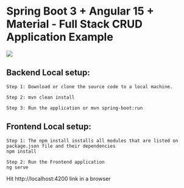 # Spring Boot 3 + Angular 15 + Material - Full Stack CRUD Application Example

<img src="https://blogger.googleusercontent.com/img/b/R29vZ2xl/AVvXsEihoursbZexd8silQ1FTq49Arr08lyVoxmVL6B5JKqvuGa7jFuk8jTtSTuX1v0ctr2qbVpvZ9h5Ls_xs7rVfWh2vDusQtb7R6tPxlD4QjpHP7cvjVjlC8G0pvIZq4iwRI0bgdTNWbqO8gxSbJFov8gYdXWqtxngLa4WpKMj6eM5t-Kyv_v4QD713r_NFA/s1312/adduserui.png" >
<h2>Backend Local setup:</h2>

```
Step 1: Download or clone the source code to a local machine.

Step 2: mvn clean install

Step 3: Run the application or mvn spring-boot:run
```


<h2>Frontend Local setup:</h2>

```
Step 1: The npm install installs all modules that are listed on package.json file and their dependencies
npm install

Step 2: Run the Frontend application 
ng serve
```

Hit http://localhost:4200 link in a browser
